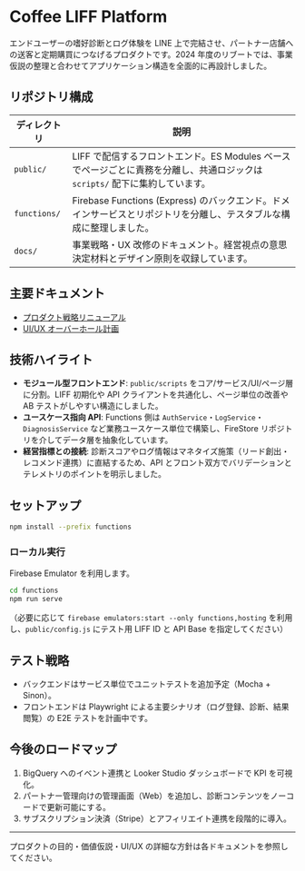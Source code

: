 # Coffee LIFF Platform

エンドユーザーの嗜好診断とログ体験を LINE 上で完結させ、パートナー店舗への送客と定期購買につなげるプロダクトです。2024 年度のリブートでは、事業仮説の整理と合わせてアプリケーション構造を全面的に再設計しました。

## リポジトリ構成
| ディレクトリ | 説明 |
| --- | --- |
| `public/` | LIFF で配信するフロントエンド。ES Modules ベースでページごとに責務を分離し、共通ロジックは `scripts/` 配下に集約しています。 |
| `functions/` | Firebase Functions (Express) のバックエンド。ドメインサービスとリポジトリを分離し、テスタブルな構成に整理しました。 |
| `docs/` | 事業戦略・UX 改修のドキュメント。経営視点の意思決定材料とデザイン原則を収録しています。 |

## 主要ドキュメント
- [プロダクト戦略リニューアル](docs/product_strategy.md)
- [UI/UX オーバーホール計画](docs/ui_ux_overhaul.md)

## 技術ハイライト
- **モジュール型フロントエンド**: `public/scripts` をコア/サービス/UI/ページ層に分割。LIFF 初期化や API クライアントを共通化し、ページ単位の改善や AB テストがしやすい構造にしました。
- **ユースケース指向 API**: Functions 側は `AuthService`・`LogService`・`DiagnosisService` など業務ユースケース単位で構築し、FireStore リポジトリを介してデータ層を抽象化しています。
- **経営指標との接続**: 診断スコアやログ情報はマネタイズ施策（リード創出・レコメンド連携）に直結するため、API とフロント双方でバリデーションとテレメトリのポイントを明示しました。

## セットアップ
```bash
npm install --prefix functions
```

### ローカル実行
Firebase Emulator を利用します。
```bash
cd functions
npm run serve
```
（必要に応じて `firebase emulators:start --only functions,hosting` を利用し、`public/config.js` にテスト用 LIFF ID と API Base を指定してください）

## テスト戦略
- バックエンドはサービス単位でユニットテストを追加予定（Mocha + Sinon）。
- フロントエンドは Playwright による主要シナリオ（ログ登録、診断、結果閲覧）の E2E テストを計画中です。

## 今後のロードマップ
1. BigQuery へのイベント連携と Looker Studio ダッシュボードで KPI を可視化。
2. パートナー管理向けの管理画面（Web）を追加し、診断コンテンツをノーコードで更新可能にする。
3. サブスクリプション決済（Stripe）とアフィリエイト連携を段階的に導入。

---
プロダクトの目的・価値仮説・UI/UX の詳細な方針は各ドキュメントを参照してください。
